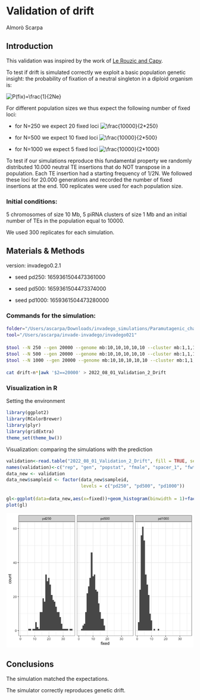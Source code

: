 Validation of drift
================
Almorò Scarpa

## Introduction

This validation was inspired by the work of [Le Rouzic and
Capy](http://www.genetics.org/content/169/2/1033).

To test if drift is simulated correctly we exploit a basic population
genetic insight: the probability of fixation of a neutral singleton in a
diploid organism is:

![P(fix)=\\frac{1}{2Ne}](https://latex.codecogs.com/png.image?%5Cdpi%7B110%7D&space;%5Cbg_white&space;P%28fix%29%3D%5Cfrac%7B1%7D%7B2Ne%7D "P(fix)=\frac{1}{2Ne}")

For different population sizes we thus expect the following number of
fixed loci:

-   for N=250 we expect 20 fixed loci
    ![\\frac{10000}{2\*250}](https://latex.codecogs.com/png.image?%5Cdpi%7B110%7D&space;%5Cbg_white&space;%5Cfrac%7B10000%7D%7B2%2A250%7D "\frac{10000}{2*250}")

-   for N=500 we expect 10 fixed loci
    ![\\frac{10000}{2\*500}](https://latex.codecogs.com/png.image?%5Cdpi%7B110%7D&space;%5Cbg_white&space;%5Cfrac%7B10000%7D%7B2%2A500%7D "\frac{10000}{2*500}")

-   for N=1000 we expect 5 fixed loci
    ![\\frac{10000}{2\*1000}](https://latex.codecogs.com/png.image?%5Cdpi%7B110%7D&space;%5Cbg_white&space;%5Cfrac%7B10000%7D%7B2%2A1000%7D "\frac{10000}{2*1000}")

To test if our simulations reproduce this fundamental property we
randomly distributed 10.000 neutral TE insertions that do NOT transpose
in a population. Each TE insertion had a starting frequency of 1/2N. We
followed these loci for 20.000 generations and recorded the number of
fixed insertions at the end. 100 replicates were used for each
population size.

### Initial conditions:

5 chromosomes of size 10 Mb, 5 piRNA clusters of size 1 Mb and an
initial number of TEs in the population equal to 10000.

We used 300 replicates for each simulation.

## Materials & Methods

version: invadego0.2.1

-   seed pd250: 1659361504473361000

-   seed pd500: 1659361504473374000

-   seed pd1000: 1659361504473280000

### Commands for the simulation:

``` bash
folder="/Users/ascarpa/Downloads/invadego_simulations/Paramutagenic_chain_reaction/Validation"
tool="/Users/ascarpa/invade-invadego/invadego021"

$tool --N 250 --gen 20000 --genome mb:10,10,10,10,10 --cluster mb:1,1,1,1,1 --rr 4,4,4,4,4 --rep 300 --u 0.0 --basepop 10000 --steps 10000 --sampleid pd250> $folder/validation_2_1 &       
$tool --N 500 --gen 20000 --genome mb:10,10,10,10,10 --cluster mb:1,1,1,1,1 --rr 4,4,4,4,4 --rep 300 --u 0.0 --basepop 10000 --steps 10000 --sampleid pd500> $folder/validation_2_2 &  
$tool --N 1000 --gen 20000 --genome mb:10,10,10,10,10 --cluster mb:1,1,1,1,1 --rr 4,4,4,4,4 --rep 300 --u 0.0 --basepop 10000 --steps 10000 --sampleid pd1000> $folder/validation_2_3

cat drift-n*|awk '$2==20000' > 2022_08_01_Validation_2_Drift
```

### Visualization in R

Setting the environment

``` r
library(ggplot2)
library(RColorBrewer)
library(plyr)
library(gridExtra)
theme_set(theme_bw())
```

Visualization: comparing the simulations with the prediction

``` r
validation<-read.table("2022_08_01_Validation_2_Drift", fill = TRUE, sep = "\t")
names(validation)<-c("rep", "gen", "popstat", "fmale", "spacer_1", "fwte", "avw", "avtes", "avpopfreq", "fixed","spacer_2","phase","fwpirna","spacer_3","fwcli","avcli","fixcli","spacer_4","fwpar_yespi","fwpar_nopi","avpar","fixpar","spacer_5","piori","orifreq","spacer 6", "sampleid")
data_new <- validation
data_new$sampleid <- factor(data_new$sampleid,
                            levels = c("pd250", "pd500", "pd1000"))

gl<-ggplot(data=data_new,aes(x=fixed))+geom_histogram(binwidth = 1)+facet_grid(~sampleid)
plot(gl)
```

![](2022_08_01_Validation_2_Drift_files/figure-gfm/unnamed-chunk-3-1.png)<!-- -->

## Conclusions

The simulation matched the expectations.

The simulator correctly reproduces genetic drift.
